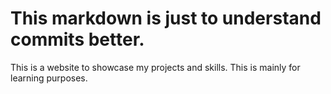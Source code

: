 # This markdown is just to understand commits better.

This is a website to showcase my projects and skills. This is mainly for learning purposes.